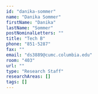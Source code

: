 ```yaml
---
id: "danika-sommer"
name: "Danika Sommer"
firstName: "Danika"
lastName: "Sommer"
postNominalLetters: ""
title: "Tech B"
phone: "851-5287"
fax: ""
email: "ds3889@cumc.columbia.edu"
room: "403"
url: ""
type: "Research Staff"
researchAreas: []
tags: []
---
```

